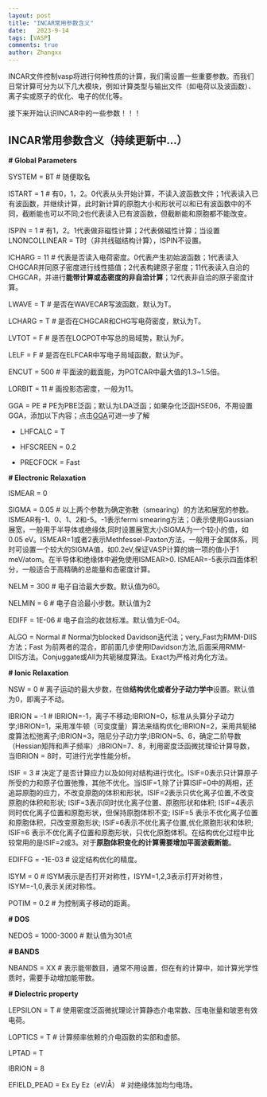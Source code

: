 ```yaml
---
layout: post
title: "INCAR常用参数含义"
date:   2023-9-14
tags: [VASP]
comments: true
author: Zhangxx
---
```


INCAR文件控制vasp将进行何种性质的计算，我们需设置一些重要参数。而我们日常计算可分为以下几大模块，例如计算类型与输出文件（如电荷以及波函数）、离子实或原子的优化、电子的优化等。

接下来开始认识INCAR中的一些参数！！！

<!-- more -->

## INCAR常用参数含义（持续更新中...）

**\# Global Parameters**

SYSTEM = BT    \# 随便取名

ISTART = 1     \# 有0，1，2。0代表从头开始计算，不读入波函数文件；1代表读入已有波函数，并继续计算，此时新计算的原胞大小和形状可以和已有波函数中的不同，截断能也可以不同;2也代表读入已有波函数，但截断能和原胞都不能改变。

ISPIN  =  1   \# 有1，2。1代表做非磁性计算；2代表做磁性计算；当设置LNONCOLLINEAR = T时（非共线磁结构计算），ISPIN不设置。       

ICHARG =  11  \# 代表是否读入电荷密度。0代表产生初始波函数；1代表读入CHGCAR并同原子密度进行线性插值；2代表构建原子密度；11代表读入自洽的CHGCAR，并进行**能带计算或态密度的非自洽计算**；12代表非自洽的原子密度计算。   

LWAVE  = T \# 是否在WAVECAR写波函数，默认为T。

LCHARG = T \# 是否在CHGCAR和CHG写电荷密度，默认为T。

LVTOT = F \# 是否在LOCPOT中写总的局域势，默认为F。

LELF = F \# 是否在ELFCAR中写电子局域函数，默认为F。

ENCUT = 500 \# 平面波的截面能，为POTCAR中最大值的1.3~1.5倍。

LORBIT = 11 \# 画投影态密度，一般为11。

GGA = PE \# PE为PBE泛函；默认为LDA泛函；如果杂化泛函HSE06，不用设置GGA，添加以下内容；点击[GGA](https://www.vasp.at/wiki/index.php/GGA)可进一步了解

- LHFCALC = T

- HFSCREEN = 0.2

- PRECFOCK = Fast

**\# Electronic Relaxation**

ISMEAR =  0 

SIGMA  =  0.05 \# 以上两个参数为确定弥散（smearing）的方法和展宽的参数。ISMEAR有-1、0、1、2和-5。-1表示fermi smearing方法；0表示使用Gaussian展宽，一般用于半导体或绝缘体,同时设置展宽大小SIGMA为一个较小的值，如 0.05 eV。ISMEAR=1或者2表示Methfessel-Paxton方法，一般用于金属体系，同时可设置一个较大的SIGMA值，如0.2eV,保证VASP计算的熵一项的值小于1 meV/atom。在半导体和绝缘体中避免使用ISMEAR>0. ISMEAR=-5表示四面体积分，一般适合于高精确的总能量和态密度计算。

NELM =  300 \# 电子自洽最大步数。默认值为60。

NELMIN =  6 \# 电子自洽最小步数。默认值为2

EDIFF = 1E-06 \# 电子自洽的收敛标准。默认值为E-04。

ALGO = Normal \# Normal为blocked Davidson迭代法；very_Fast为RMM-DIIS方法；Fast 为前两者的混合，即前面几步使用IDavidson方法,后面采用RMM-DIIS方法。Conjuggate或All为共轭梯度算法。Exact为严格对角化方法。

**\# Ionic Relaxation**

NSW =  0 \# 离子运动的最大步数，在做**结构优化或者分子动力学中**设置。默认值为0，即离子不动。

IBRION =  -1 \# IBRION=-1，离子不移动;IBRION=0，标准从头算分子动力学;IBRION=1，采用准牛顿（可变度量）算法来结构优化;IBRION=2，采用共轭梯度算法松弛离子;IBRION=3，阻尼分子动力学;IBRION=5、6，确定二阶导数（Hessian矩阵和声子频率）;IBRION=7、8，利用密度泛函微扰理论计算导数，当IBRION = 8时，可进行光学性能分析。

ISIF =  3 \# 决定了是否计算应力以及如何对结构进行优化。ISIF=0表示只计算原子所受的力和原子位置弛豫，其他不优化。当ISIF=1,除了计算ISIF=0中的两相，还追踪原胞的应力，不改变原胞的体积和形状。ISIF=2表示只优化离子位置,不改变原胞的体积和形状; ISIF=3表示同时优化离子位置、原胞形状和体积; ISIF=4表示同时优化离子位置和原胞形状，但保持原胞体积不变; ISIF=5 表示不优化离子位置和原胞体积，只改变原胞形状; ISIF=6表示不优化离子位置,优化原胞形状和体积; ISIF=6 表示不优化离子位置和原胞形状，只优化原胞体积。在结构优化过程中比较常用的是ISIF=2或3。对于**原胞体积变化的计算需要增加平面波截断能**。

EDIFFG = -1E-03 \# 设定结构优化的精度。

ISYM =  0 \# ISYM表示是否打开对称性，ISYM=1,2,3表示打开对称性，ISYM=-1,0,表示关闭对称性。

POTIM = 0.2 \# 为控制离子移动的距离。

**\# DOS**

NEDOS = 1000-3000 \# 默认值为301点

**\# BANDS**

NBANDS = XX \# 表示能带数目，通常不用设置，但在有的计算中，如计算光学性质时，需要手动增加能带数。

**\# Dielectric property**

LEPSILON = T \# 使用密度泛函微扰理论计算静态介电常数、压电张量和玻恩有效电荷。

LOPTICS = T  \# 计算频率依赖的介电函数的实部和虚部。

LPTAD = T

IBRION = 8

EFIELD_PEAD = Ex Ey Ez（eV/Å） \# 对绝缘体加均匀电场。



